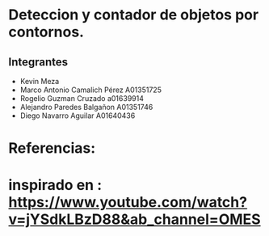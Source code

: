 # Deteccion y contador de objetos por contornos.

## Integrantes
- Kevin Meza
- Marco Antonio Camalich Pérez A01351725
- Rogelio Guzman Cruzado a01639914
- Alejandro Paredes Balgañon A01351746
- Diego Navarro Aguilar A01640436

# Referencias:
# inspirado en : https://www.youtube.com/watch?v=jYSdkLBzD88&ab_channel=OMES
